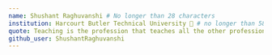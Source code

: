 ```yaml
---
name: Shushant Raghuvanshi # No longer than 28 characters
institution: Harcourt Butler Technical University 🚩 # no longer than 58 characters
quote: Teaching is the profession that teaches all the other professions # no longer than 100 characters, avoid using quotes(") to guarantee the format remains the same.
github_user: ShushantRaghuvanshi
---
```

